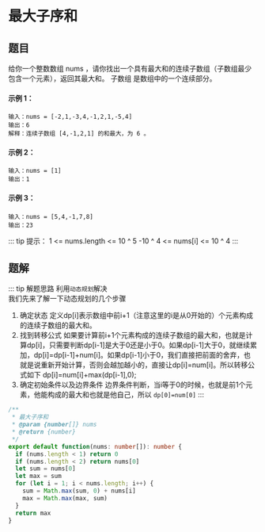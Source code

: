 # 最大子序和
## 题目
给你一个整数数组 nums ，请你找出一个具有最大和的连续子数组（子数组最少包含一个元素），返回其最大和。
子数组 是数组中的一个连续部分。

#### 示例 1：
```
输入：nums = [-2,1,-3,4,-1,2,1,-5,4]
输出：6
解释：连续子数组 [4,-1,2,1] 的和最大，为 6 。
```

#### 示例 2：
```
输入：nums = [1]
输出：1
```

#### 示例 3：
```
输入：nums = [5,4,-1,7,8]
输出：23
```

::: tip 提示：
1 <= nums.length <= 10 ^ 5
-10 ^ 4 <= nums[i] <= 10 ^ 4
:::

## 题解
::: tip 解题思路
利用`动态规划`解决<br>
我们先来了解一下动态规划的几个步骤
1. 确定状态
定义dp[i]表示数组中前i+1（注意这里的i是从0开始的）个元素构成的连续子数组的最大和。
2. 找到转移公式
如果要计算前i+1个元素构成的连续子数组的最大和，也就是计算dp[i]，只需要判断dp[i-1]是大于0还是小于0。如果dp[i-1]大于0，就继续累加，dp[i]=dp[i-1]+num[i]。如果dp[i-1]小于0，我们直接把前面的舍弃，也就是说重新开始计算，否则会越加越小的，直接让dp[i]=num[i]。所以转移公式如下
dp[i]=num[i]+max(dp[i-1],0);
3. 确定初始条件以及边界条件
边界条件判断，当i等于0的时候，也就是前1个元素，他能构成的最大和也就是他自己，所以 `dp[0]=num[0]`
:::

```ts
/**
 * 最大子序和
 * @param {number[]} nums
 * @return {number}
 */
export default function(nums: number[]): number {
  if (nums.length < 1) return 0
  if (nums.length < 2) return nums[0]
  let sum = nums[0]
  let max = sum
  for (let i = 1; i < nums.length; i++) {
    sum = Math.max(sum, 0) + nums[i]
    max = Math.max(max, sum)
  }
  return max
}
```
